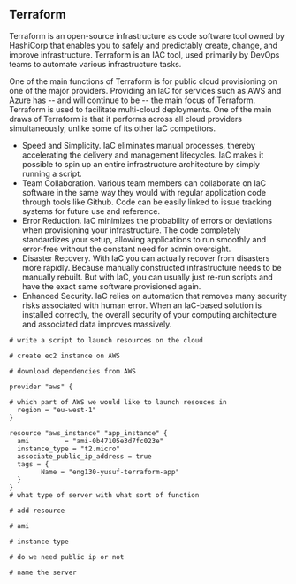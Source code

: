 ## Terraform

Terraform is an open-source infrastructure as code software tool owned by HashiCorp that enables you to safely and predictably create, change, and improve infrastructure.
Terraform is an IAC tool, used primarily by DevOps teams to automate various infrastructure tasks. 

One of the main functions of Terraform is for public cloud provisioning on one of the major providers. Providing an IaC for services such as AWS and Azure has -- and will continue to be -- the main focus of Terraform.
Terraform is used to facilitate multi-cloud deployments. One of the main draws of Terraform is that it performs across all cloud providers simultaneously, unlike some of its other IaC competitors. 

- Speed and Simplicity. IaC eliminates manual processes, thereby accelerating the delivery and management lifecycles. IaC makes it possible to spin up an entire infrastructure architecture by simply running a script.
- Team Collaboration. Various team members can collaborate on IaC software in the same way they would with regular application code through tools like Github. Code can be easily linked to issue tracking systems for future use and reference.
- Error Reduction. IaC minimizes the probability of errors or deviations when provisioning your infrastructure. The code completely standardizes your setup, allowing applications to run smoothly and error-free without the constant need for admin oversight.
- Disaster Recovery. With IaC you can actually recover from disasters more rapidly. Because manually constructed infrastructure needs to be manually rebuilt. But with IaC, you can usually just re-run scripts and have the exact same software provisioned again.
- Enhanced Security. IaC relies on automation that removes many security risks associated with human error. When an IaC-based solution is installed correctly, the overall security of your computing architecture and associated data improves massively.

```
# write a script to launch resources on the cloud

# create ec2 instance on AWS

# download dependencies from AWS

provider "aws" {

# which part of AWS we would like to launch resouces in
  region = "eu-west-1"
}

resource "aws_instance" "app_instance" {
  ami         = "ami-0b47105e3d7fc023e"
  instance_type = "t2.micro"
  associate_public_ip_address = true
  tags = {
        Name = "eng130-yusuf-terraform-app"
  }
}
# what type of server with what sort of function

# add resource

# ami

# instance type

# do we need public ip or not

# name the server

```
